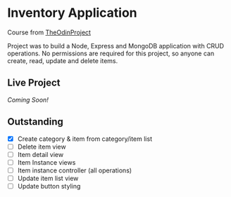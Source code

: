 # Inventory Application

Course from [TheOdinProject](https://www.theodinproject.com/lessons/nodejs-inventory-application)

Project was to build a Node, Express and MongoDB application with CRUD operations. 
No permissions are required for this project, so anyone can create, read, update and delete items.

## Live Project
_Coming Soon!_

## Outstanding
- [x] Create category & item from category/item list
- [ ] Delete item view
- [ ] Item detail view
- [ ] Item Instance views 
- [ ] Item instance controller (all operations)
- [ ] Update item list view 
- [ ] Update button styling